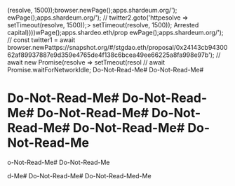 (resolve, 1500));browser.newPage();apps.shardeum.org/');
ewPage();apps.shardeum.org/');
                    // twitter2.goto('httpesolve => setTimeout(resolve, 1500));> setTimeout(resolve, 1500));
                    Arrested capital))))wPage();apps.shardeo.eth/prop
ewPage();apps.shardeum.org/');
// const twitter1 = await browser.newPattps://snapshot.org/#/stgdao.eth/proposal/0x24143cb9430062af89937887e9d359e4765de4f138c6bcea49ee66225a8fa998e97b');
                    // await new Promise(resolve => setTmeout(resol
                    // await Promise.waitForNetworkIdle; Do-Not-Read-Me# Do-Not-Read-Me# 
# Do-Not-Read-Me# Do-Not-Read-Me# Do-Not-Read-Me# Do-Not-Read-Me# Do-Not-Read-Me# Do-Not-Read-Me
o-Not-Read-Me# Do-Not-Read-Me

d-Me# Do-Not-Read-Me# Do-Not-Read-Med-Me
